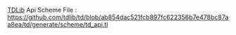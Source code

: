 [TDLib](https://github.com/tdlib/td) Api Scheme File : https://github.com/tdlib/td/blob/ab854dac521fcb897fc622356b7e478bc87aa8ea/td/generate/scheme/td_api.tl